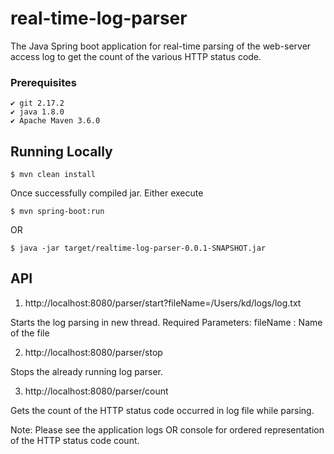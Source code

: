 # real-time-log-parser

The Java Spring boot application for real-time parsing of the web-server access log to get the count of the various HTTP status code.

### Prerequisites
```
✔ git 2.17.2
✔ java 1.8.0
✔ Apache Maven 3.6.0
```

## Running Locally
```
$ mvn clean install
```
Once successfully compiled jar.
Either execute

```
$ mvn spring-boot:run
```
OR
```
$ java -jar target/realtime-log-parser-0.0.1-SNAPSHOT.jar
```

## API

1. http://localhost:8080/parser/start?fileName=/Users/kd/logs/log.txt

Starts the log parsing in new thread.
Required Parameters:
fileName : Name of the file 

2. http://localhost:8080/parser/stop

Stops the already running log parser.

3. http://localhost:8080/parser/count

Gets the count of the HTTP status code occurred in log file while parsing.

Note: Please see the application logs OR console for ordered representation of the HTTP status code count.
